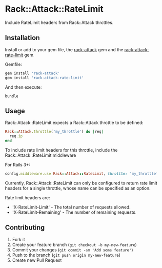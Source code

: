 # Rack::Attack::RateLimit

Include RateLimit headers from Rack::Attack throttles.

## Installation

Install or add to your gem file, the [rack-attack](http://rubygems.org/gems/rack-attack) gem and the [rack-attack-rate-limit](javascript:;) gem. 

Gemfile:

```ruby
gem install 'rack-attack'
gem install 'rack-attack-rate-limit'
```

And then execute:
```shell
bundle
```

## Usage

Rack::Attack::RateLimit expects a Rack::Attack throttle to be defined:

```ruby
Rack::Attack.throttle('my_throttle') do |req|
  req.ip
end
```

To include rate limit headers for this throttle, include the Rack::Attack::RateLimit middleware

For Rails 3+:

```ruby
config.middleware.use Rack::Attack::RateLimit, throttle: 'my_throttle'
```

Currently, Rack::Attack::RateLimit can only be configured to return rate limit headers for a single throttle, whose name can be specified as an option.

Rate limit headers are:

* 'X-RateLimit-Limit' - The total number of requests allowed.
* 'X-RateLimit-Remaining' - The number of remaining requests. 

## Contributing

1. Fork it
2. Create your feature branch (`git checkout -b my-new-feature`)
3. Commit your changes (`git commit -am 'Add some feature'`)
4. Push to the branch (`git push origin my-new-feature`)
5. Create new Pull Request
